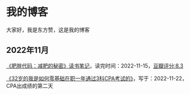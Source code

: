 # 我的博客
大家好，我是东方赞，这是我的博客

## 2022年11月
[《肥胖代码：减肥的秘密》读书笔记](https://github.com/dongfangzan/blog/blob/main/202211/2022-11-15%20%E8%82%A5%E8%83%96%E4%BB%A3%E7%A0%81%EF%BC%9A%E5%87%8F%E8%82%A5%E7%9A%84%E7%A7%98%E5%AF%86.md)，读完时间：2022-11-15，[豆瓣评分:8.3](https://book.douban.com/subject/34906442/)

[《32岁的我是如何零基础在职一年通过3科CPA考试的》](https://github.com/dongfangzan/blog/blob/main/202211/2022-11-21%2032%E5%B2%81%E7%9A%84%E6%88%91%E6%98%AF%E5%A6%82%E4%BD%95%E9%9B%B6%E5%9F%BA%E7%A1%80%E5%9C%A8%E8%81%8C%E4%B8%80%E5%B9%B4%E9%80%9A%E8%BF%873%E7%A7%91CPA%E8%80%83%E8%AF%95%E7%9A%84.md)，写于：2022-11-22，CPA出成绩的第二天
